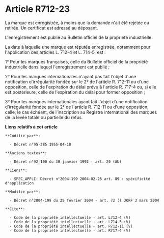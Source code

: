 # Article R712-23

La marque est enregistrée, à moins que la demande n'ait été rejetée ou retirée. Un certificat est adressé au déposant. 

L'enregistrement est publié au Bulletin officiel de la propriété industrielle. 

La date à laquelle une marque est réputée enregistrée, notamment pour l'application des articles L. 712-4 et L. 714-5, est : 

1° Pour les marques françaises, celle du Bulletin officiel de la propriété industrielle dans lequel l'enregistrement est
publié ; 

2° Pour les marques internationales n'ayant pas fait l'objet d'une notification d'irrégularité fondée sur le 2° de l'article
R. 712-11 ou d'une opposition, celle de l'expiration du délai prévu à l'article R. 717-4 ou, si elle est postérieure, celle
de l'expiration du délai pour former opposition ; 

3° Pour les marques internationales ayant fait l'objet d'une notification d'irrégularité fondée sur le 2° de l'article R.
712-11 ou d'une opposition, celle, le cas échéant, de l'inscription au Registre international des marques de la levée totale
ou partielle du refus.

**Liens relatifs à cet article**

	**Codifié par**:

	  - Décret n°95-385 1955-04-10

	**Anciens textes**:

	  - Décret n°92-100 du 30 janvier 1992 - art. 20 (Ab)

	**Liens**:

	  - SPEC_APPLI: Décret n°2004-199 2004-02-25 art. 89 : spécificité d'application

	**Modifié par**:

	  - Décret n°2004-199 du 25 février 2004 - art. 72 () JORF 3 mars 2004

	**Cite**:

	  - Code de la propriété intellectuelle - art. L712-4 (V)
	  - Code de la propriété intellectuelle - art. L714-5 (V)
	  - Code de la propriété intellectuelle - art. R712-11 (V)
	  - Code de la propriété intellectuelle - art. R717-4 (V)
